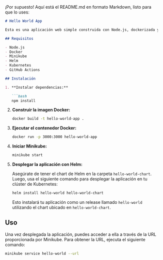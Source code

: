 ¡Por supuesto! Aquí está el README.md en formato Markdown, listo para que lo uses:

```markdown
# Hello World App

Esta es una aplicación web simple construida con Node.js, dockerizada y desplegada en Kubernetes usando Helm.

## Requisitos

- Node.js
- Docker
- Minikube
- Helm
- Kubernetes
- GitHub Actions

## Instalación

1. **Instalar dependencias:**

   ```bash
   npm install
   ```

2. **Construir la imagen Docker:**

   ```bash
   docker build -t hello-world-app .
   ```

3. **Ejecutar el contenedor Docker:**

   ```bash
   docker run -p 3000:3000 hello-world-app
   ```

4. **Iniciar Minikube:**

   ```bash
   minikube start
   ```

5. **Desplegar la aplicación con Helm:**

   Asegúrate de tener el chart de Helm en la carpeta `hello-world-chart`. Luego, usa el siguiente comando para desplegar la aplicación en tu clúster de Kubernetes:

   ```bash
   helm install hello-world hello-world-chart
   ```

   Esto instalará tu aplicación como un release llamado `hello-world` utilizando el chart ubicado en `hello-world-chart`.

## Uso

Una vez desplegada la aplicación, puedes acceder a ella a través de la URL proporcionada por Minikube. Para obtener la URL, ejecuta el siguiente comando:

```bash
minikube service hello-world --url
```
